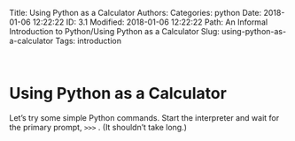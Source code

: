 Title: Using Python as a Calculator
Authors: 
Categories: python
Date: 2018-01-06 12:22:22
ID: 3.1
Modified: 2018-01-06 12:22:22
Path: An Informal Introduction to Python/Using Python as a Calculator
Slug: using-python-as-a-calculator
Tags: introduction

<a id="using-python-as-a-calculator" style="width:0;height:0;margin:0;padding:0;">&zwnj;</a>

# Using Python as a Calculator

Let’s try some simple Python commands. Start the interpreter and wait for the primary prompt,  ```>>>``` . (It shouldn’t take long.)